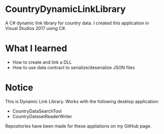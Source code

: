 # CountryDynamicLinkLibrary
A C# dynamic link library for country data. I created this application in Visual Studios 2017 using C#.

# What I learned
* How to create and link a DLL
* How to use data contract to serialize/deserialize JSON files

# Notice
This is Dynamic Link Library. Works with the following desktop application:

* CountryDataSearchTool
* CountryDatasetReaderWriter

Repositories have been made for these appliations on my GitHub page.
